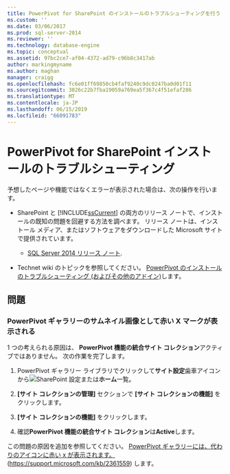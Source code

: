 ```yaml
---
title: PowerPivot for SharePoint のインストールのトラブルシューティングを行う |Microsoft Docs
ms.custom: ''
ms.date: 03/06/2017
ms.prod: sql-server-2014
ms.reviewer: ''
ms.technology: database-engine
ms.topic: conceptual
ms.assetid: 97bc2ce7-af04-4372-ad79-c96b8c3417ab
author: markingmyname
ms.author: maghan
manager: craigg
ms.openlocfilehash: fc6e01ff69850cb4faf9240c9dc0247ba0d01f11
ms.sourcegitcommit: 3026c22b7fba19059a769ea5f367c4f51efaf286
ms.translationtype: MT
ms.contentlocale: ja-JP
ms.lasthandoff: 06/15/2019
ms.locfileid: "66091783"
---
```

# <a name="troubleshoot-a-powerpivot-for-sharepoint-installation"></a>PowerPivot for SharePoint インストールのトラブルシューティング
  予想したページや機能ではなくエラーが表示された場合は、次の操作を行います。  
  
-   SharePoint と [!INCLUDE[ssCurrent](../../includes/sscurrent-md.md)] の両方のリリース ノートで、インストールの既知の問題を回避する方法を調べます。 リリース ノートは、インストール メディア、またはソフトウェアをダウンロードした Microsoft サイトで提供されています。  
  
    -   [SQL Server 2014 リリース ノート](https://technet.microsoft.com/library/dn169381\(v=sql.15\).aspx).  
  
-   Technet wiki のトピックを参照してください。 [PowerPivot のインストールのトラブルシューティング (およびその他のアドイン)](https://social.technet.microsoft.com/wiki/contents/articles/13737.troubleshooting-installations-of-powerpivot-and-other-add-ins.aspx)します。  
  
## <a name="issues"></a>問題  
  
### <a name="powerpivot-gallery-thumbnail-images-show-as-a-red-x"></a>PowerPivot ギャラリーのサムネイル画像として赤い X マークが表示される  
 1 つの考えられる原因は、 **PowerPivot 機能の統合サイト コレクション**アクティブではありません。 次の作業を完了します。  
  
1.  PowerPivot ギャラリー ライブラリでクリックして**サイト設定**歯車アイコンから![SharePoint 設定](../../../2014/analysis-services/media/as-sharepoint2013-settings-gear.gif "SharePoint 設定")または**ホーム**一覧。  
  
2.  **[サイト コレクションの管理]** セクションで **[サイト コレクションの機能]** をクリックします。  
  
3.  **[サイト コレクションの機能]** をクリックします。  
  
4.  確認**PowerPivot 機能の統合サイト コレクション**は**Active**します。  
  
 この問題の原因を追加を参照してください。 [PowerPivot ギャラリーには、代わりのアイコンに赤い x が表示されます。](https://support.microsoft.com/kb/2361559) (https://support.microsoft.com/kb/2361559) します。  
  
  
